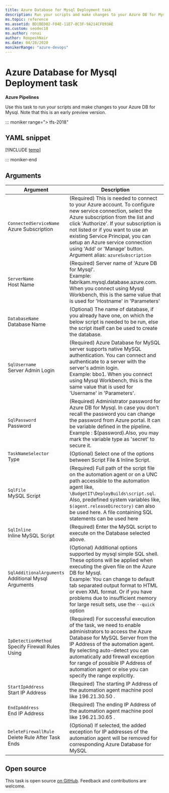 ```yaml
---
title: Azure Database for Mysql Deployment task
description: Run your scripts and make changes to your Azure DB for Mysql.
ms.topic: reference
ms.assetid: BD1BED02-F04E-11E7-8C3F-9A214CF093AE
ms.custom: seodec18
ms.author: ronai
author: RoopeshNair
ms.date: 04/28/2020
monikerRange: "azure-devops"
---
```


# Azure Database for Mysql Deployment task

**Azure Pipelines**

Use this task to run your scripts and make changes to your Azure DB for Mysql. Note that this is an early preview version.

::: moniker range="> tfs-2018"

## YAML snippet

[!INCLUDE [temp](../includes/yaml/AzureMysqlDeploymentV1.md)]

::: moniker-end

## Arguments

| Argument                                                | Description                                                                                                                                                                                                                                                                                                                                                                    |
| ------------------------------------------------------- | ------------------------------------------------------------------------------------------------------------------------------------------------------------------------------------------------------------------------------------------------------------------------------------------------------------------------------------------------------------------------------ |
| `ConnectedServiceName`<br/>Azure Subscription           | (Required) This is needed to connect to your Azure account. To configure new service connection, select the Azure subscription from the list and click 'Authorize'. If your subscription is not listed or if you want to use an existing Service Principal, you can setup an Azure service connection using 'Add' or 'Manage' button. <br/>Argument alias: `azureSubscription` |
| `ServerName`<br/>Host Name                              | (Required) Server name of 'Azure DB for Mysql'.<br/>Example: fabrikam.mysql.database.azure.com. When you connect using Mysql Workbench, this is the same value that is used for 'Hostname' in 'Parameters'                                                                                                                                                                     |
| `DatabaseName`<br/>Database Name                        | (Optional) The name of database, if you already have one, on which the below script is needed to be run, else the script itself can be used to create the database.                                                                                                                                                                                                            |
| `SqlUsername`<br/>Server Admin Login                    | (Required) Azure Database for MySQL server supports native MySQL authentication. You can connect and authenticate to a server with the server's admin login. <br/>Example: bbo1. When you connect using Mysql Workbench, this is the same value that is used for 'Username' in 'Parameters'.                                                                                   |
| `SqlPassword`<br/>Password                              | (Required) Administrator password for Azure DB for Mysql. In case you don't recall the password you can change the password from Azure portal. It can be variable defined in the pipeline. <br/>Example : \$(password).Also, you may mark the variable type as 'secret' to secure it.                                                                                          |
| `TaskNameSelector`<br/>Type                             | (Optional) Select one of the options between Script File & Inline Script.                                                                                                                                                                                                                                                                                                      |
| `SqlFile`<br/>MySQL Script                              | (Required) Full path of the script file on the automation agent or on a UNC path accessible to the automation agent like, `\BudgetIT\DeployBuilds\script.sql`. Also, predefined system variables like, `$(agent.releaseDirectory)` can also be used here. A file containing SQL statements can be used here                                                                    |
| `SqlInline`<br/>Inline MySQL Script                     | (Required) Enter the MySQL script to execute on the Database selected above.                                                                                                                                                                                                                                                                                                   |
| `SqlAdditionalArguments`<br/>Additional Mysql Arguments | (Optional) Additional options supported by mysql simple SQL shell. These options will be applied when executing the given file on the Azure DB for Mysql. <br/>Example: You can change to default tab separated output format to HTML or even XML format. Or if you have problems due to insufficient memory for large result sets, use the `--quick` option                   |
| `IpDetectionMethod`<br/>Specify Firewall Rules Using    | (Required) For successful execution of the task, we need to enable administrators to access the Azure Database for MySQL Server from the IP Address of the automation agent. By selecting auto-detect you can automatically add firewall exception for range of possible IP Address of automation agent or else you can specify the range explicitly.                          |
| `StartIpAddress`<br/>Start IP Address                   | (Required) The starting IP Address of the automation agent machine pool like 196.21.30.50 .                                                                                                                                                                                                                                                                                    |
| `EndIpAddress`<br/>End IP Address                       | (Required) The ending IP Address of the automation agent machine pool like 196.21.30.65 .                                                                                                                                                                                                                                                                                      |
| `DeleteFirewallRule`<br/>Delete Rule After Task Ends    | (Optional) If selected, the added exception for IP addresses of the automation agent will be removed for corresponding Azure Database for MySQL                                                                                                                                                                                                                                |

## Open source

This task is open source [on GitHub](https://github.com/Microsoft/azure-pipelines-tasks). Feedback and contributions are welcome.
